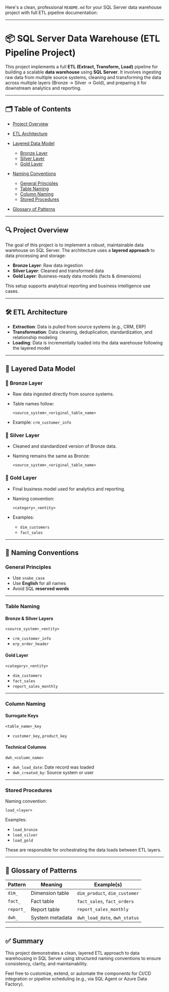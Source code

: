 Here's a clean, professional `README.md` for your SQL Server data warehouse project with full ETL pipeline documentation:

---

# 📦 SQL Server Data Warehouse (ETL Pipeline Project)

This project implements a full **ETL (Extract, Transform, Load)** pipeline for building a scalable **data warehouse** using **SQL Server**. It involves ingesting raw data from multiple source systems, cleaning and transforming the data across multiple layers (Bronze → Silver → Gold), and preparing it for downstream analytics and reporting.

---

## 🗂 Table of Contents

* [Project Overview](#project-overview)
* [ETL Architecture](#etl-architecture)
* [Layered Data Model](#layered-data-model)

  * [Bronze Layer](#bronze-layer)
  * [Silver Layer](#silver-layer)
  * [Gold Layer](#gold-layer)
* [Naming Conventions](#naming-conventions)

  * [General Principles](#general-principles)
  * [Table Naming](#table-naming)
  * [Column Naming](#column-naming)
  * [Stored Procedures](#stored-procedures)
* [Glossary of Patterns](#glossary-of-patterns)

---

## 🔍 Project Overview

The goal of this project is to implement a robust, maintainable data warehouse on SQL Server. The architecture uses a **layered approach** to data processing and storage:

* **Bronze Layer**: Raw data ingestion
* **Silver Layer**: Cleaned and transformed data
* **Gold Layer**: Business-ready data models (facts & dimensions)

This setup supports analytical reporting and business intelligence use cases.

---

## 🛠️ ETL Architecture

* **Extraction**: Data is pulled from source systems (e.g., CRM, ERP)
* **Transformation**: Data cleaning, deduplication, standardization, and relationship modeling
* **Loading**: Data is incrementally loaded into the data warehouse following the layered model

---

## 🧱 Layered Data Model

### 🥉 Bronze Layer

* Raw data ingested directly from source systems.
* Table names follow:

  ```
  <source_system>_<original_table_name>
  ```
* Example: `crm_customer_info`

### 🥈 Silver Layer

* Cleaned and standardized version of Bronze data.
* Naming remains the same as Bronze:

  ```
  <source_system>_<original_table_name>
  ```

### 🥇 Gold Layer

* Final business model used for analytics and reporting.
* Naming convention:

  ```
  <category>_<entity>
  ```
* Examples:

  * `dim_customers`
  * `fact_sales`

---

## 🧾 Naming Conventions

### General Principles

* Use `snake_case`
* Use **English** for all names
* Avoid SQL **reserved words**

---

### Table Naming

#### Bronze & Silver Layers

```
<source_system>_<entity>
```

* `crm_customer_info`
* `erp_order_header`

#### Gold Layer

```
<category>_<entity>
```

* `dim_customers`
* `fact_sales`
* `report_sales_monthly`

---

### Column Naming

#### Surrogate Keys

```
<table_name>_key
```

* `customer_key`, `product_key`

#### Technical Columns

```
dwh_<column_name>
```

* `dwh_load_date`: Date record was loaded
* `dwh_created_by`: Source system or user

---

### Stored Procedures

Naming convention:

```
load_<layer>
```

Examples:

* `load_bronze`
* `load_silver`
* `load_gold`

These are responsible for orchestrating the data loads between ETL layers.

---

## 📘 Glossary of Patterns

| Pattern   | Meaning         | Example(s)                    |
| --------- | --------------- | ----------------------------- |
| `dim_`    | Dimension table | `dim_product`, `dim_customer` |
| `fact_`   | Fact table      | `fact_sales`, `fact_orders`   |
| `report_` | Report table    | `report_sales_monthly`        |
| `dwh_`    | System metadata | `dwh_load_date`, `dwh_status` |

---

## ✅ Summary

This project demonstrates a clean, layered ETL approach to data warehousing in SQL Server using structured naming conventions to ensure consistency, clarity, and maintainability.

Feel free to customize, extend, or automate the components for CI/CD integration or pipeline scheduling (e.g., via SQL Agent or Azure Data Factory).



